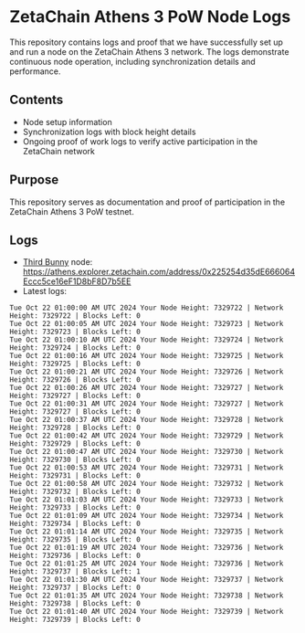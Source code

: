 # ZetaChain Athens 3 PoW Node Logs
This repository contains logs and proof that we have successfully set up and run a node on the ZetaChain Athens 3 network. The logs demonstrate continuous node operation, including synchronization details and performance.

## Contents
- Node setup information
- Synchronization logs with block height details
- Ongoing proof of work logs to verify active participation in the ZetaChain network

## Purpose
This repository serves as documentation and proof of participation in the ZetaChain Athens 3 PoW testnet.

## Logs

- [Third Bunny](https://thirdbunny.xyz/) node: https://athens.explorer.zetachain.com/address/0x225254d35dE666064Eccc5ce16eF1D8bF8D7b5EE
- Latest logs:
```
Tue Oct 22 01:00:00 AM UTC 2024 Your Node Height: 7329722 | Network Height: 7329722 | Blocks Left: 0
Tue Oct 22 01:00:05 AM UTC 2024 Your Node Height: 7329723 | Network Height: 7329723 | Blocks Left: 0
Tue Oct 22 01:00:10 AM UTC 2024 Your Node Height: 7329724 | Network Height: 7329724 | Blocks Left: 0
Tue Oct 22 01:00:16 AM UTC 2024 Your Node Height: 7329725 | Network Height: 7329725 | Blocks Left: 0
Tue Oct 22 01:00:21 AM UTC 2024 Your Node Height: 7329726 | Network Height: 7329726 | Blocks Left: 0
Tue Oct 22 01:00:26 AM UTC 2024 Your Node Height: 7329727 | Network Height: 7329727 | Blocks Left: 0
Tue Oct 22 01:00:31 AM UTC 2024 Your Node Height: 7329727 | Network Height: 7329727 | Blocks Left: 0
Tue Oct 22 01:00:37 AM UTC 2024 Your Node Height: 7329728 | Network Height: 7329728 | Blocks Left: 0
Tue Oct 22 01:00:42 AM UTC 2024 Your Node Height: 7329729 | Network Height: 7329729 | Blocks Left: 0
Tue Oct 22 01:00:47 AM UTC 2024 Your Node Height: 7329730 | Network Height: 7329730 | Blocks Left: 0
Tue Oct 22 01:00:53 AM UTC 2024 Your Node Height: 7329731 | Network Height: 7329731 | Blocks Left: 0
Tue Oct 22 01:00:58 AM UTC 2024 Your Node Height: 7329732 | Network Height: 7329732 | Blocks Left: 0
Tue Oct 22 01:01:03 AM UTC 2024 Your Node Height: 7329733 | Network Height: 7329733 | Blocks Left: 0
Tue Oct 22 01:01:09 AM UTC 2024 Your Node Height: 7329734 | Network Height: 7329734 | Blocks Left: 0
Tue Oct 22 01:01:14 AM UTC 2024 Your Node Height: 7329735 | Network Height: 7329735 | Blocks Left: 0
Tue Oct 22 01:01:19 AM UTC 2024 Your Node Height: 7329736 | Network Height: 7329736 | Blocks Left: 0
Tue Oct 22 01:01:25 AM UTC 2024 Your Node Height: 7329736 | Network Height: 7329737 | Blocks Left: 1
Tue Oct 22 01:01:30 AM UTC 2024 Your Node Height: 7329737 | Network Height: 7329737 | Blocks Left: 0
Tue Oct 22 01:01:35 AM UTC 2024 Your Node Height: 7329738 | Network Height: 7329738 | Blocks Left: 0
Tue Oct 22 01:01:40 AM UTC 2024 Your Node Height: 7329739 | Network Height: 7329739 | Blocks Left: 0
```
